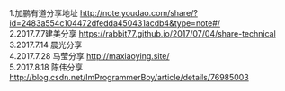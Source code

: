 1.加鹏有道分享地址
http://note.youdao.com/share/?id=2483a554c104472dfedda450431acdb4&type=note#/  
2.2017.7.7建美分享
https://rabbit77.github.io/2017/07/04/share-technical  
3.2017.7.14 晨光分享  
4.2017.7.28 马莹分享 http://maxiaoying.site/  
5.2017.8.18 陈伟分享 http://blog.csdn.net/ImProgrammerBoy/article/details/76985003  
